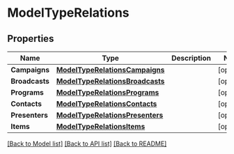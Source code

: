 # ModelTypeRelations

## Properties

Name | Type | Description | Notes
------------ | ------------- | ------------- | -------------
**Campaigns** | [**ModelTypeRelationsCampaigns**](ModelTypeRelations_campaigns.md) |  | [optional] 
**Broadcasts** | [**ModelTypeRelationsBroadcasts**](ModelTypeRelations_broadcasts.md) |  | [optional] 
**Programs** | [**ModelTypeRelationsPrograms**](ModelTypeRelations_programs.md) |  | [optional] 
**Contacts** | [**ModelTypeRelationsContacts**](ModelTypeRelations_contacts.md) |  | [optional] 
**Presenters** | [**ModelTypeRelationsPresenters**](ModelTypeRelations_presenters.md) |  | [optional] 
**Items** | [**ModelTypeRelationsItems**](ModelTypeRelations_items.md) |  | [optional] 

[[Back to Model list]](../README.md#documentation-for-models) [[Back to API list]](../README.md#documentation-for-api-endpoints) [[Back to README]](../README.md)


